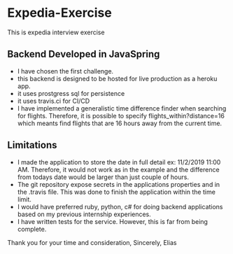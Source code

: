 # Expedia-Exercise
This is expedia interview exercise

## Backend Developed in JavaSpring
- I have chosen the first challenge.
- this backend is designed to be hosted for live production as a heroku app. 
- it uses prostgress sql for persistence 
- it uses travis.ci for CI/CD
- I have implemented a generalistic time difference finder when searching for flights. Therefore, it is possible to specify flights_within?distance=16 which meants find flights that are 16 hours away from the current time.

## Limitations
- I made the application to store the date in full detail ex: 11/2/2019 11:00 AM. Therefore, it would not work as in the example and the difference from todays date would be larger than just couple of hours.
- The git repository expose secrets in the applications properties and in the .travis file. This was done to finish the application within the time limit.
- I would have preferred ruby, python, c# for doing backend applications based on my previous internship experiences.
- I have written tests for the service. However, this is far from being complete.

Thank you for your time and consideration,
Sincerely,
Elias